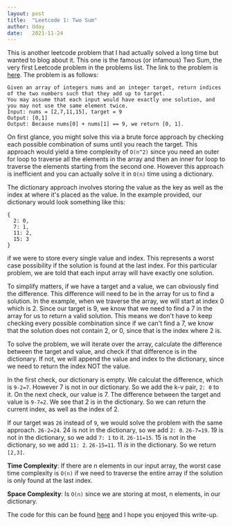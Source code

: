 ```yaml
---
layout: post
title:  "Leetcode 1: Two Sum"
author: Uday
date:   2021-11-24
---
```


This is another leetcode problem that I had actually solved a long time but wanted to blog about it. This one is the famous (or infamous) Two Sum, the very first Leetcode problem in the problems list. The link to the problem is [here](https://leetcode.com/problems/two-sum/). The problem is as follows:

```
Given an array of integers nums and an integer target, return indices of the two numbers such that they add up to target.
You may assume that each input would have exactly one solution, and you may not use the same element twice.
Input: nums = [2,7,11,15], target = 9
Output: [0,1]
Output: Because nums[0] + nums[1] == 9, we return [0, 1].
```

On first glance, you might solve this via a brute force approach by checking each possible combination of sums until you reach the target. This approach would yield a time complexity of `O(n^2)` since you need an outer for loop to traverse all the elements in the array and then an inner for loop to traverse the elements starting from the second one. However this approach is inefficient and you can actually solve it in `O(n)` time using a dictionary. 

The dictionary approach involves storing the value as the key as well as the index at where it's placed as the value. In the example provided, our dictionary would look something like this:

```
{
  2: 0,
  7: 1,
  11: 2,
  15: 3
}
```

if we were to store every single value and index. This represents a worst case possibility if the solution is found at the last index. For this particular problem, we are told that each input array will have exactly one solution. 

To simplify matters, if we have a target and a value, we can obviously find the difference. This difference will need to be in the array for us to find a solution. In the example, when we traverse the array, we will start at index 0 which is 2. Since our target is 9, we know that we need to find a 7 in the array for us to return a valid solution. This means we don't have to keep checking every possible combination since if we can't find a 7, we know that the solution does not contain 2, or 0, since that is the index where 2 is. 

To solve the problem, we will iterate over the array, calculate the difference between the target and value, and check if that difference is in the dictionary. If not, we will append the value and index to the dictionary, since we need to return the index NOT the value. 

In the first check, our dictionary is empty. We calculat the difference, which is `9-2=7`. However 7 is not in our dictionary. So we add the k-v pair, `2: 0` to it. On the next check, our value is 7. The difference between the target and value is `9-7=2`. We see that 2 is in the dictionary. So we can return the current index, as well as the index of 2. 

If our target was `26` instead of `9`, we would solve the problem with the same approach. `26-2=24`. 24 is not in the dictionary, so we add `2: 0`. `26-7=19`. 19 is not in the dictionary, so we add `7: 1` to it. `26-11=15`. 15 is not in the dictionary, so we add `11: 2`. `26-15=11`. 11 *is* in the dictionary. So we return `[2,3]`. 

**Time Complexity**: If there are n elements in our input array, the worst case time complexity is `O(n)` if we need to traverse the entire array if the solution is only found at the last index. 

**Space Complexity**: Is `O(n)` since we are storing at most, n elements, in our dictionary. 

The code for this can be found [here](https://github.com/umanchanda/leetcode/blob/main/01-twoSum.py) and I hope you enjoyed this write-up. 